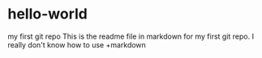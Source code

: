 # hello-world
my first git repo
This is the readme file in markdown for my first git repo. I really don't know how to use
+markdown
